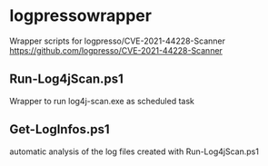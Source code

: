 # logpressowrapper
Wrapper scripts for logpresso/CVE-2021-44228-Scanner
https://github.com/logpresso/CVE-2021-44228-Scanner

## Run-Log4jScan.ps1
Wrapper to run log4j-scan.exe as scheduled task

## Get-LogInfos.ps1
automatic analysis of the log files created with Run-Log4jScan.ps1
